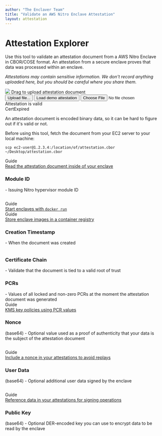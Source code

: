 ```yaml
---
author: "The Enclaver Team"
title: "Validate an AWS Nitro Enclave Attestation"
layout: attestation
---
```


<div class="wrapper">
    <div class="single-page-header">
      <h1 class="header-skew">Attestation Explorer</h1>
    </div>
    <div class="row">
        <div class="validator-subtext col-lg-8 col-lg-offset-2 col-md-12 col-sm-12 col-xs-12">
            <p>Use this tool to validate an attestation document from a AWS Nitro Enclave in CBOR/COSE format. An attestation from a secure enclave proves that data was processed within an enclave.</p>
            <p><em>Attestations may contain sensitive information. We don't record anything uploaded here, but you should be careful where you share them.</em></p>
        </div>
    </div>
    <div id="validator">
        <script src="{{< baseurl >}}js/validator.js"></script>
        <div class="validator-hitbox validator-hitbox-large">
            <div class="validator-hitbox-prompt">
                <img src="{{< baseurl >}}img/icon-upload.svg" class="img-center" />
                <span id="validator-prompt">Drag to upload attestation document</span>
            </div>
            <button type="submit" id="validator-upload">Upload file...</button>
            <button id="validator-demo" class="button-white">Load demo attestation</button>
            <input type="file" name="file" id="file" class="hidden">
        </div>
        <div class="validator-results">
            <div class="validator-summary" id="status">
                <div class="validator-summary-wrapper">
                    <div class="validator-summary-primary">Attestation is valid</div>
                    <div class="validator-summary-secondary">CertExpired</div>
                </div>
            </div>
            <div class="validator-help validator-subtext hidden">
                <p>An attestation document is encoded binary data, so it can be hard to figure out if it's valid or not.</p>
                <p>Before using this tool, fetch the document from your EC2 server to your local machine:</p>
                <div class="highlight">
                    <pre><code>scp ec2-user@1.2.3.4:/location/of/attestation.cbor ~/Desktop/attestation.cbor</code></pre>
                </div>
                <div class="validator-doc validator-doc-first validator-doc-last">
                    <div class="validator-doc-pill">Guide</div>
                    <a href="https://github.com/enclaver-io/enclaver/pull/126#issuecomment-1324229762" class="homepage-demo-title">Read the attestation document inside of your enclave</a>
                </div>
            </div>
            <div class="row">
                <div class="col-lg-6 col-md-6 col-sm-12 col-xs-12">
                    <div class="validator-section" id="module_id">
                        <h3 class="validator-section-header">Module ID</h3><span class="validator-section-subtext"> - Issuing Nitro hypervisor module ID</span>
                        <div class="validator-section-result">
                            <div class="highlight">
                                <pre class="validator-value"><code class="language-text" data-lang="text"></code></pre>
                            </div>
                        </div>
                        <div class="validator-doc validator-doc-first">
                            <div class="validator-doc-pill">Guide</div>
                            <a href="{{< baseurl >}}enclaver/docs/0.x/deploy-aws/#run-via-systemd-unit" class="homepage-demo-title">Start enclaves with <code>docker run</code></a>
                        </div>
                        <div class="validator-doc validator-doc-last">
                            <div class="validator-doc-pill">Guide</div>
                            <a href="{{< baseurl >}}enclaver/docs/0.x/guide-first/#build-the-enclave-image" class="homepage-demo-title">Store enclave images in a container registry</a>
                        </div>
                    </div>
                </div>
                <div class="col-lg-6 col-md-6 col-sm-12 col-xs-12">
                    <div class="validator-section" id="timestamp">
                        <h3 class="validator-section-header">Creation Timestamp</h3><span class="validator-section-subtext"> - When the document was created</span>
                        <div class="validator-section-result">
                            <div class="highlight">
                                <pre class="validator-value"><code class="language-text" data-lang="text"></code></pre>
                            </div>
                        </div>
                    </div>
                </div>
            </div>
            <div class="validator-section">
                <h3 class="validator-section-header">Certificate Chain</h3><span class="validator-section-subtext"> - Validate that the document is tied to a valid root of trust</span>
                <div class="validator-section-result" id="cert-chain">
                    <div class="highlight">  
                    </div>
                </div>
            </div>
            <div class="validator-section">
                <h3 class="validator-section-header">PCRs</h3><span class="validator-section-subtext">- Values of all locked and non-zero PCRs at the moment the attestation document was generated</span>
                <div class="validator-section-result" id="pcrs">
                    <div class="highlight">  
                    </div>
                </div>
                <div class="validator-doc validator-doc-first validator-doc-last">
                    <div class="validator-doc-pill">Guide</div>
                    <a href="{{< baseurl >}}enclaver/docs/0.x/guide-app/#explore-the-enclave" class="homepage-demo-title">KMS key policies using PCR values</a>
                </div>
            </div>
            <div class="validator-section" id="nonce">
                <h3 class="validator-section-header">Nonce</h3><span class="validator-section-subtext">(base64) - Optional value used as a proof of authenticity that your data is the subject of the attestation document</span>
                <div class="validator-section-result">
                    <div class="highlight">
                        <pre class="validator-value"><code class="language-text" data-lang="text"></code></pre>
                    </div>
                </div>
                <div class="validator-doc validator-doc-first validator-doc-last">
                    <div class="validator-doc-pill">Guide</div>
                    <a href="https://github.com/enclaver-io/enclaver/pull/126#issuecomment-1324229762" class="homepage-demo-title">Include a nonce in your attestations to avoid replays</a>
                </div>
            </div>
            <div class="validator-section" id="user_data">
                <h3 class="validator-section-header">User Data</h3><span class="validator-section-subtext">(base64) - Optional additional user data signed by the enclave</span>
                <div class="validator-section-result">
                    <div class="highlight">
                        <pre class="validator-value"><code class="language-text" data-lang="text"></code></pre>
                    </div>
                </div>
                <div class="validator-doc validator-doc-first validator-doc-last">
                    <div class="validator-doc-pill">Guide</div>
                    <a href="https://github.com/enclaver-io/enclaver/pull/126#issuecomment-1324229762" class="homepage-demo-title">Reference data in your attestations for signing operations</a>
                </div>
            </div>
            <div class="validator-section" id="public_key">
                <h3 class="validator-section-header">Public Key</h3><span class="validator-section-subtext">(base64) - Optional DER-encoded key you can use to encrypt data to be read by the enclave</span>
                <div class="validator-section-result">
                    <div class="highlight">
                        <pre class="validator-value"><code class="language-text" data-lang="text"></code></pre>
                    </div>
                </div>
            </div>
        </div>
    </div>
</div>

